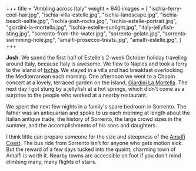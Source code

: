 +++
title = "Ambling across Italy"
weight = 940
images = [
  "ischia-ferry-cool-hair.jpg",
  "ischia-villa-estelle.jpg",
  "ischia-landscape.jpg",
  "ischia-beach-selfie.jpg",
  "ischia-josh-rocks.jpg",
  "ischia-estelle-portrait.jpg",
  "giardini-la-mortella.jpg",
  "ischia-estelle-sunlight.jpg",
  "italy-jellyfish-sting.jpg",
  "sorrento-from-the-water.jpg",
  "sorrento-gelato.jpg",
  "sorrento-swimming-hole.jpg",
  "amalfi-prosecco-treats.jpg",
  "amalfi-estelle.jpg",
]
+++

**Josh**: We spend the first half of Estelle's 2-week October holiday traveling around Italy, because Italy is awesome. We flew to Naples and took a ferry to the island of [Ischia](https://en.wikipedia.org/wiki/Ischia). We stayed in a villa and had breakfast overlooking the Mediterranean each morning. One afternoon we went to a Chopin concert at a lovely, terraced garden on the island, [Giardini La Mortella](http://www.lamortella.org/en/). The next day I got stung by a jellyfish at a hot springs, which didn't come as a surprise to the people who worked at a nearby restaurant.

We spent the next few nights in a family's spare bedroom in Sorrento. The father was an antiquarian and spoke to us each morning at length about the Italian antique trade, the history of Sorrento, the large crowd sizes in the summer, and the accomplishments of his sons and daughters.

I think little can prepare someone for the size and steepness of the [Amalfi Coast](https://en.wikipedia.org/wiki/Amalfi_Coast). The bus ride from Sorrento isn't for anyone who gets motion sick. But the reward of a few days tucked into the quaint, charming town of Amalfi is worth it. Nearby towns are accessible on foot if you don't mind climbing many, many flights of stairs.
